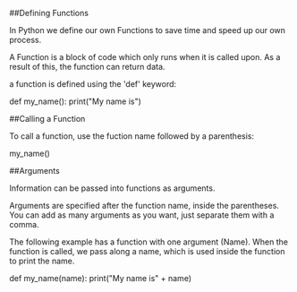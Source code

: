 ##Defining Functions

In Python we define our own Functions to save time and speed up our own process.

A Function is a block of code which only runs when it is called upon. As a result of this, the function can return data.

a function is defined using the 'def' keyword:

def my_name():
    print("My name is")

##Calling a Function

To call a function, use the fuction name followed by a parenthesis:

my_name()

##Arguments

Information can be passed into functions as arguments.

Arguments are specified after the function name, inside the parentheses. You can add as many arguments as you want, just separate them with a comma.

The following example has a function with one argument (Name). When the function is called, we pass along a name, which is used inside the function to print the name.

def my_name(name):
    print("My name is" + name)    